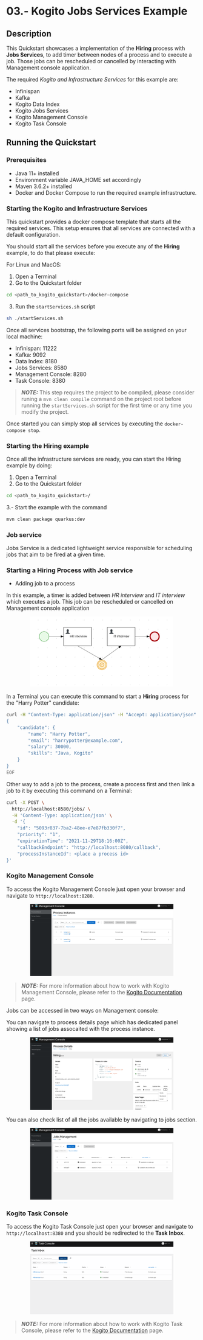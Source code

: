 # 03.- Kogito Jobs Services Example

## Description

This Quickstart showcases a implementation of the **Hiring** process with **Jobs Services**, to add timer between nodes of a process and to execute a job. Those jobs can be rescheduled or cancelled by interacting with Management console application.

The required *Kogito and Infrastructure Services* for this example are:

- Infinispan
- Kafka
- Kogito Data Index
- Kogito Jobs Services
- Kogito Management Console
- Kogito Task Console

## Running the Quickstart

### Prerequisites

* Java 11+ installed
* Environment variable JAVA_HOME set accordingly
* Maven 3.6.2+ installed
* Docker and Docker Compose to run the required example infrastructure.

### Starting the Kogito and Infrastructure Services

This quickstart provides a docker compose template that starts all the required services. This setup ensures that all services are connected with a default configuration.

You should start all the services before you execute any of the **Hiring** example, to do that please execute:

For Linux and MacOS:

1. Open a Terminal
2. Go to the Quickstart folder

```bash
cd <path_to_kogito_quickstart>/docker-compose
```

3. Run the ```startServices.sh``` script

```bash
sh ./startServices.sh
```

Once all services bootstrap, the following ports will be assigned on your local machine:

- Infinispan: 11222
- Kafka: 9092
- Data Index: 8180
- Jobs Services: 8580
- Management Console: 8280
- Task Console: 8380

> **_NOTE:_**  This step requires the project to be compiled, please consider runing a ```mvn clean compile``` command on the project root before running the ```startServices.sh``` script for the first time or any time you modify the project.

Once started you can simply stop all services by executing the ```docker-compose stop```.

### Starting the Hiring example

Once all the infrastructure services are ready, you can start the Hiring example by doing:

1. Open a Terminal
2. Go to the Quickstart folder
```bash
cd <path_to_kogito_quickstart>/
```
3.- Start the example with the command
```bash
mvn clean package quarkus:dev
```

### Job service

Jobs Service is a dedicated lightweight service responsible for scheduling jobs that aim to be fired at a given time.

### Starting a Hiring Process with Job service

* Adding job to a process

In this example, a timer is added between *HR interview* and *IT interview* which executes a job. This job can be rescheduled or cancelled on Management console application

<p align="center">
    <img width=75%  src="docs/images/process-with-job.png">
</p>


In a Terminal you can execute this command to start a **Hiring** process for the "Harry Potter" candidate:
```bash
curl -H "Content-Type: application/json" -H "Accept: application/json" -X POST http://localhost:8080/hiring -d @- << EOF
{   
    "candidate": {
        "name": "Harry Potter",
        "email": "harrypotter@example.com",
        "salary": 30000,
        "skills": "Java, Kogito"
    }
}
EOF
```

Other way to add a job to the process, create a process first and then link a job to it by executing this command on a Terminal:

```bash
curl -X POST \
  http://localhost:8580/jobs/ \
  -H 'Content-Type: application/json' \
  -d '{
	"id": "5093r837-7ba2-48ee-e7e87fb330f7",
	"priority": "1",
	"expirationTime": "2021-11-29T18:16:00Z",
	"callbackEndpoint": "http://localhost:8080/callback",
	"processInstanceId": <place a process id>
}'
```

### Kogito Management Console

To access the Kogito Management Console just open your browser and navigate to ``http://localhost:8280``.

<p align="center">
    <img width=75%  src="docs/images/management-console.png">
</p>

> **_NOTE:_**  For more information about how to work with Kogito Management Console, please refer to the [Kogito Documentation](https://docs.jboss.org/kogito/release/latest/html_single/#con-management-console_kogito-developing-process-services) page.

Jobs can be accessed in two ways on Management console:

You can navigate to process details page which has dedicated panel showing a list of jobs assocaited with the process instance.

<p align="center">
    <img width=75%  src="docs/images/JobsPanel.png">
</p>

You can also check list of all the jobs available by navigating to jobs section.

<p align="center">
    <img width=75%  src="docs/images/JobsManagement.png">
</p>

### Kogito Task Console

To access the Kogito Task Console just open your browser and navigate to ``http://localhost:8380`` and you should be redirected to the **Task Inbox**.

<p align="center">
    <img width=75%  src="docs/images/task-console.png">
</p>

> **_NOTE:_**  For more information about how to work with Kogito Task Console, please refer to the [Kogito Documentation](https://docs.jboss.org/kogito/release/latest/html_single/#con-task-console_kogito-developing-process-services) page.
